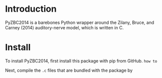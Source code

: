 # Introduction
PyZBC2014 is a barebones Python wrapper around the Zilany, Bruce, and Carney (2014) auditory-nerve model, which is written in C.

# Install
To install PyZBC2014, first install this package with pip from GitHub.
``` how to ```

Next, compile the `.c` files that are bundled with the package by 